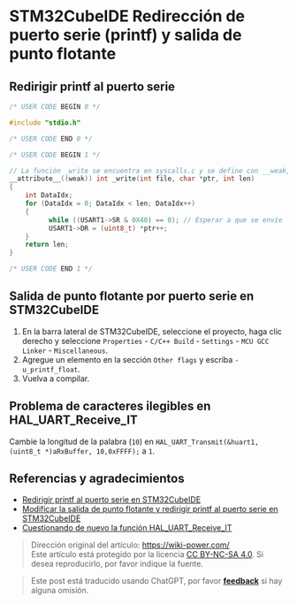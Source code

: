 # STM32CubeIDE Redirección de puerto serie (printf) y salida de punto flotante

## Redirigir printf al puerto serie

```c title="usart.c"
/* USER CODE BEGIN 0 */

#include "stdio.h"

/* USER CODE END 0 */

/* USER CODE BEGIN 1 */

// La función _write se encuentra en syscalls.c y se define con __weak, por lo que se puede definir directamente en otros archivos
__attribute__((weak)) int _write(int file, char *ptr, int len)
{
	int DataIdx;
	for (DataIdx = 0; DataIdx < len; DataIdx++)
	{
		  while ((USART1->SR & 0X40) == 0); // Esperar a que se envíe
		  USART1->DR = (uint8_t) *ptr++;
	}
	return len;
}

/* USER CODE END 1 */
```

## Salida de punto flotante por puerto serie en STM32CubeIDE

1. En la barra lateral de STM32CubeIDE, seleccione el proyecto, haga clic derecho y seleccione `Properties` - `C/C++ Build` - `Settings` - `MCU GCC Linker` - `Miscellaneous`.
2. Agregue un elemento en la sección `Other flags` y escriba `-u_printf_float`.
3. Vuelva a compilar.

## Problema de caracteres ilegibles en HAL_UART_Receive_IT

Cambie la longitud de la palabra (`10`) en `HAL_UART_Transmit(&huart1, (uint8_t *)aRxBuffer, 10,0xFFFF);` a `1`.

## Referencias y agradecimientos

- [Redirigir printf al puerto serie en STM32CubeIDE](https://blog.51cto.com/u_15353042/3751177)
- [Modificar la salida de punto flotante y redirigir printf al puerto serie en STM32CubeIDE](https://blog.csdn.net/qq_42980638/article/details/98359026)
- [Cuestionando de nuevo la función HAL_UART_Receive_IT](https://shequ.stmicroelectronics.cn/forum.php?mod=viewthread&tid=615546)

> Dirección original del artículo: <https://wiki-power.com/>  
> Este artículo está protegido por la licencia [CC BY-NC-SA 4.0](https://creativecommons.org/licenses/by/4.0/deed.zh). Si desea reproducirlo, por favor indique la fuente.

> Este post está traducido usando ChatGPT, por favor [**feedback**](https://github.com/linyuxuanlin/Wiki_MkDocs/issues/new) si hay alguna omisión.